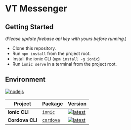 # VT Messenger 

## Getting Started

(_Please update firebase api key with yours before running._)

* Clone this repository.
* Run `npm install` from the project root.
* Install the ionic CLI (`npm install -g ionic`)
* Run `ionic serve` in a terminal from the project root.


## Environment

[![nodejs](https://img.shields.io/node/v/%40angular%2Fcli.svg)](https://nodejs.org/en/download/)

| Project | Package | Version |
|---|---|---|
**Ionic CLI** | [`ionic`](https://npmjs.com/package/@ionic/cli) | [![latest](https://img.shields.io/npm/v/ionic/latest.svg)](https://github.com/ionic-team/ionic-cli/releases)
**Cordova CLI** | [`cordova`](https://npmjs.com/package/cordova) | [![latest](https://img.shields.io/npm/v/cordova/latest.svg)](https://npmjs.com/package/cordova)
